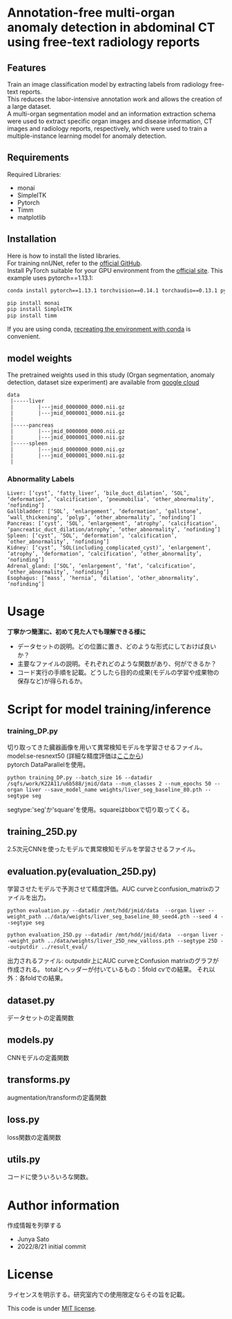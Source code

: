 # Annotation-free multi-organ anomaly detection in abdominal CT using free-text radiology reports

## Features

Train an image classification model by extracting labels from radiology free-text reports.  
This reduces the labor-intensive annotation work and allows the creation of a large dataset.  
A multi-organ segmentation model and an information extraction schema were used to extract specific organ images and disease information, CT images and radiology reports, respectively, which were used to train a multiple-instance learning model for anomaly detection.

## Requirements

Required Libraries:

* monai
* SimpleITK
* Pytorch
* Timm
* matplotlib

## Installation

Here is how to install the listed libraries.  
For training nnUNet, refer to the [official GitHub](https://github.com/MIC-DKFZ/nnUNet).  
Install PyTorch suitable for your GPU environment from the [official site](https://pytorch.org/get-started/locally/). This example uses pytorch==1.13.1:  
```bash
conda install pytorch==1.13.1 torchvision==0.14.1 torchaudio==0.13.1 pytorch-cuda=11.6 -c pytorch -c nvidia
```
```bash
pip install monai
pip install SimpleITK
pip install timm
```

If you are using conda, [recreating the environment with conda](https://qiita.com/nshinya/items/cb1cffabc3305c907bc5) is convenient.

## model weights
The pretrained weights used in this study (Organ segmentation, anomaly detection, dataset size experiment) are available from [google cloud](!https://drive.google.com/drive/folders/17DgUVCo1We4EHM6PSeJ4ChtNZU5zhAJV?usp=sharing)



```
data  
 |-----liver
 |        |---jmid_0000000_0000.nii.gz  
 |        |---jmid_0000001_0000.nii.gz  
 |  
 |-----pancreas  
 |        |---jmid_0000000_0000.nii.gz  
 |        |---jmid_0000001_0000.nii.gz    
 |-----spleen
 |        |---jmid_0000000_0000.nii.gz  
 |        |---jmid_0000001_0000.nii.gz  
 |
```
### Abnormality Labels
```
Liver: [‘cyst’, ‘fatty_liver’, ‘bile_duct_dilation’, ‘SOL’, ‘deformation’, ‘calcification’, ‘pneumobilia’, ‘other_abnormality’, ‘nofinding’]
Gallbladder: [‘SOL’, ‘enlargement’, ‘deformation’, ‘gallstone’, ‘wall_thickening’, ‘polyp’, ‘other_abnormality’, ‘nofinding’]
Pancreas: [‘cyst’, ‘SOL’, ‘enlargement’, ‘atrophy’, ‘calcification’, ‘pancreatic_duct_dilation/atrophy’, ‘other_abnormality’, ‘nofinding’]
Spleen: [‘cyst’, ‘SOL’, ‘deformation’, ‘calcification’, ‘other_abnormality’, ‘nofinding’]
Kidney: [‘cyst’, ‘SOL(including_complicated_cyst)’, ‘enlargement’, ‘atrophy’, ‘deformation’, ‘calcification’, ‘other_abnormality’, ‘nofinding’]
Adrenal_gland: [‘SOL’, ‘enlargement’, ‘fat’, ‘calcification’, ‘other_abnormality’, ‘nofinding’]
Esophagus: [‘mass’, ‘hernia’, ‘dilation’, ‘other_abnormality’, ‘nofinding’]
```


 
# Usage

**丁寧かつ簡潔に、初めて見た人でも理解できる様に**

* データセットの説明。どの位置に置き、どのような形式にしておけば良いか？
* 主要なファイルの説明。それぞれどのような関数があり、何ができるか？
* コード実行の手順を記載。どうしたら目的の成果(モデルの学習や成果物の保存など)が得られるか。
 


# Script for model training/inference
### training_DP.py
切り取ってきた臓器画像を用いて異常検知モデルを学習させるファイル。  
model:se-resnext50 (詳細な精度評価は[ここから](https://catkin-resistance-4fa.notion.site/840bbe8525d943b4aa76eba305fc2891))  
pytorch DataParallelを使用。  
```
python training_DP.py --batch_size 16 --datadir /sqfs/work/K22A11/u6b588/jmid/data --num_classes 2 --num_epochs 50 --organ liver --save_model_name weights/liver_seg_baseline_80.pth --segtype seg
```

segtype:'seg'か'square'を使用。squareはbboxで切り取ってくる。

## training_25D.py
2.5次元CNNを使ったモデルで異常検知モデルを学習させるファイル。

## evaluation.py(evaluation_25D.py)
学習させたモデルで予測させて精度評価。AUC curveとconfusion_matrixのファイルを出力。
```
python evaluation.py --datadir /mnt/hdd/jmid/data  --organ liver --weight_path ../data/weights/liver_seg_baseline_80_seed4.pth --seed 4 --segtype seg
```

```
python evaluation_25D.py --datadir /mnt/hdd/jmid/data  --organ liver --weight_path ../data/weights/liver_25D_new_valloss.pth --segtype 25D --outputdir ../result_eval/
```

出力されるファイル:
    outputdir上にAUC curveとConfusion matrixのグラフが作成される。
    totalとヘッダーが付いているもの：5fold cvでの結果。
    それ以外：各foldでの結果。

## dataset.py
データセットの定義関数

## models.py
CNNモデルの定義関数

## transforms.py
augmentation/transformの定義関数

## loss.py
loss関数の定義関数

## utils.py
コードに使ういろいろな関数。

 
 
# Author information
 
作成情報を列挙する
 
* Junya Sato
* 2022/8/21 initial commit  

 
# License
ライセンスを明示する。研究室内での使用限定ならその旨を記載。
 
This code is under [MIT license](https://en.wikipedia.org/wiki/MIT_License).
  
